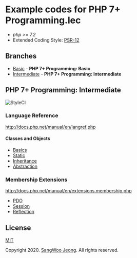 # Example codes for PHP 7+ Programming.lec

* *php >= 7.2*
* Extended Coding Style: [PSR-12](https://www.php-fig.org/psr/psr-12/)

## Branches

* [Basic](https://github.com/pronist/phplec/tree/basic) - **PHP 7+ Programming: Basic**
* [Intermediate](https://github.com/pronist/phplec/tree/intermediate) - **PHP 7+ Programming: Intermediate**

## PHP 7+ Programming: Intermediate

<p>
    <img src="https://github.styleci.io/repos/231129705/shield?branch=intermediate" alt="StyleCI">
</p>

### Language Reference

<http://docs.php.net/manual/en/langref.php>

#### Classes and Objects

* [Basics](https://github.com/pronist/phplec/tree/intermediate/lang/Basics)
* [Static](https://github.com/pronist/phplec/tree/intermediate/lang/Static)
* [Inheritance](https://github.com/pronist/phplec/tree/intermediate/lang/Inheritance)
* [Abstraction](https://github.com/pronist/phplec/tree/intermediate/lang/Abstraction)

### Membership Extensions

<http://docs.php.net/manual/en/extensions.membership.php>

* [PDO](https://github.com/pronist/phplec/tree/intermediate/functions/PDO)
* [Session](https://github.com/pronist/phplec/tree/intermediate/functions/Session)
* [Reflection](https://github.com/pronist/phplec/tree/intermediate/functions/Reflection)

## License

[MIT](https://github.com/pronist/phplec/blob/intermediate/LICENSE)

Copyright 2020. [SangWoo Jeong](https://github.com/pronist). All rights reserved.
